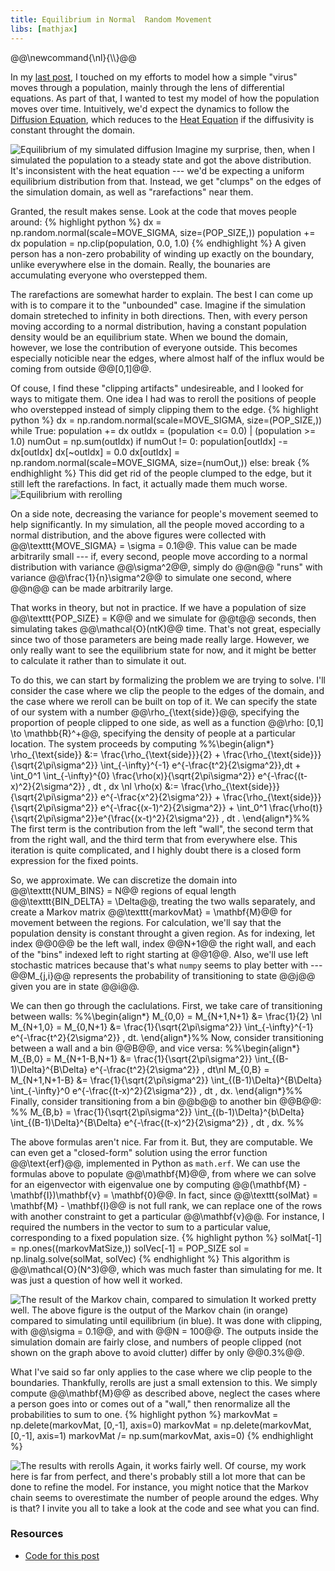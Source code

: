 ```yaml
---
title: Equilibrium in Normal  Random Movement
libs: [mathjax]
---
```


<div class="mathjaxDeclarations">
    @@\newcommand{\nl}{\\}@@
</div>

In my [last post]({{page.previous.url}}), I touched on my efforts to model how a
simple "virus" moves through a population, mainly through the lens of
differential equations. As part of that, I wanted to test my model of how the
population moves over time. Intuitively, we'd expect the dynamics to follow the
[Diffusion Equation](https://en.wikipedia.org/wiki/Diffusion_equation), which
reduces to the [Heat Equation](https://en.wikipedia.org/wiki/Heat_equation) if
the diffusivity is constant throught the domain.

![Equilibrium of my simulated diffusion](/assets/2020/09/07/clip_nofilter.png)
Imagine my surprise, then, when I simulated the population to a steady state and
got the above distribution. It's inconsistent with the heat equation --- we'd be
expecting a uniform equilibrium distribution from that. Instead, we get "clumps"
on the edges of the simulation domain, as well as "rarefactions" near them.

Granted, the result makes sense. Look at the code that moves people around:
{% highlight python %}
dx = np.random.normal(scale=MOVE_SIGMA, size=(POP_SIZE,))
population += dx
population = np.clip(population, 0.0, 1.0)
{% endhighlight %}
A given person has a non-zero probability of winding up exactly on the boundary,
unlike everywhere else in the domain. Really, the bounaries are accumulating
everyone who overstepped them.

The rarefactions are somewhat harder to explain. The best I can come up with is
to compare it to the "unbounded" case. Imagine if the simulation domain
streteched to infinity in both directions. Then, with every person moving
according to a normal distribution, having a constant population density would
be an equilibrium state. When we bound the domain, however, we lose the
contribution of everyone outside. This becomes especially noticible near the
edges, where almost half of the influx would be coming from outside @@[0,1]@@.

Of couse, I find these "clipping artifacts" undesireable, and I looked for ways
to mitigate them. One idea I had was to reroll the positions of people who
overstepped instead of simply clipping them to the edge.
{% highlight python %}
dx = np.random.normal(scale=MOVE_SIGMA, size=(POP_SIZE,))
while True:
    population += dx
    outIdx = (population <= 0.0) | (population >= 1.0)
    numOut = np.sum(outIdx)
    if numOut != 0:
        population[outIdx] -= dx[outIdx]
        dx[~outIdx] = 0.0
        dx[outIdx] = np.random.normal(scale=MOVE_SIGMA, size=(numOut,))
    else:
        break
{% endhighlight %}
This did get rid of the people clumped to the edge, but it still left the
rarefactions. In fact, it actually made them much worse.
![Equilibrium with rerolling](/assets/2020/09/07/reroll.png)

On a side note, decreasing the variance for people's movement seemed to help
significantly. In my simulation, all the people moved according to a normal
distribution, and the above figures were collected with @@\texttt{MOVE_SIGMA} =
\sigma = 0.1@@. This value can be made arbitrarily small --- if, every second,
people move according to a normal distribution with variance @@\sigma^2@@,
simply do @@n@@ "runs" with variance @@\frac{1}{n}\sigma^2@@ to simulate one
second, where @@n@@ can be made arbitrarily large.

That works in theory, but not in practice. If we have a population of size
@@\texttt{POP_SIZE} = K@@ and we simulate for @@t@@ seconds, then simulating
takes @@\mathcal{O}(ntK)@@ time. That's not great, especially since two of those
parameters are being made really large. However, we only really want to see the
equilibrium state for now, and it might be better to calculate it rather than to
simulate it out.

To do this, we can start by formalizing the problem we are trying to solve. I'll
consider the case where we clip the people to the edges of the domain, and the
case where we reroll can be built on top of it. We can specify the state of our
system with a number @@\rho_{\text{side}}@@, specifying the proportion of people
clipped to one side, as well as a function @@\rho: [0,1] \to \mathbb{R}^+@@,
specifying the density of people at a particular location. The system proceeds
by computing
%%\begin{align\*}
\rho_{\text{side}} &:=
    \frac{\rho_{\text{side}}}{2} +
    \frac{\rho_{\text{side}}}{\sqrt{2\pi\sigma^2}} \int_{-\infty}^{-1} e^{-\frac{t^2}{2\sigma^2}}\,dt +
    \int_0^1 \int_{-\infty}^{0} \frac{\rho(x)}{\sqrt{2\pi\sigma^2}} e^{-\frac{(t-x)^2}{2\sigma^2}} \, dt \, dx \nl
\rho(x) &:=
    \frac{\rho_{\text{side}}}{\sqrt{2\pi\sigma^2}} e^{-\frac{x^2}{2\sigma^2}} +
    \frac{\rho_{\text{side}}}{\sqrt{2\pi\sigma^2}} e^{-\frac{(x-1)^2}{2\sigma^2}} +
    \int_0^1 \frac{\rho(t)}{\sqrt{2\pi\sigma^2}}e^{\frac{(x-t)^2}{2\sigma^2}} \, dt .
\end{align\*}%%
The first term is the contribution from the left "wall", the second term that
from the right wall, and the third term that from everywhere else. This
iteration is quite complicated, and I highly doubt there is a closed form
expression for the fixed points.

So, we approximate. We can discretize the domain into @@\texttt{NUM_BINS} = N@@
regions of equal length @@\texttt{BIN_DELTA} = \Delta@@, treating the two walls
separately, and create a Markov matrix @@\texttt{markovMat} = \mathbf{M}@@ for
movement between the regions. For calculation, we'll say that the population
density is constant throught a given region. As for indexing, let index @@0@@ be
the left wall, index @@N+1@@ the right wall, and each of the "bins" indexed left
to right starting at @@1@@. Also, we'll use left stochastic matrices because
that's what `numpy` seems to play better with --- @@M_{j,i}@@ represents the
probability of transitioning to state @@j@@ given you are in state @@i@@.

We can then go through the caclulations. First, we take care of transitioning
between walls:
%%\begin{align\*}
M_{0,0} = M_{N+1,N+1} &= \frac{1}{2} \nl
M_{N+1,0} = M_{0,N+1} &= \frac{1}{\sqrt{2\pi\sigma^2}} \int_{-\infty}^{-1} e^{-\frac{t^2}{2\sigma^2}} \, dt.
\end{align\*}%%
Now, consider transitioning between a wall and a bin @@B@@, and vice versa:
%%\begin{align\*}
M_{B,0} = M_{N+1-B,N+1} &= \frac{1}{\sqrt{2\pi\sigma^2}} \int_{(B-1)\Delta}^{B\Delta} e^{-\frac{t^2}{2\sigma^2}} \, dt\nl
M_{0,B} = M_{N+1,N+1-B} &= \frac{1}{\sqrt{2\pi\sigma^2}} \int_{(B-1)\Delta}^{B\Delta} \int_{-\infty}^0 e^{-\frac{(t-x)^2}{2\sigma^2}} \, dt \, dx.
\end{align\*}%%
Finally, consider transitioning from a bin @@b@@ to another bin @@B@@:
%% M_{B,b} = \frac{1}{\sqrt{2\pi\sigma^2}} \int_{(b-1)\Delta}^{b\Delta} \int_{(B-1)\Delta}^{B\Delta} e^{-\frac{(t-x)^2}{2\sigma^2}} \, dt \, dx. %%

The above formulas aren't nice. Far from it. But, they are computable. We can
even get a "closed-form" solution using the error function @@\text{erf}@@,
implemented in Python as `math.erf`. We can use the formulas above to populate
@@\mathbf{M}@@, from where we can solve for an eigenvector with eigenvalue one
by computing @@(\mathbf{M} - \mathbf{I})\mathbf{v} = \mathbf{0}@@. In fact,
since @@\texttt{solMat} = \mathbf{M} - \mathbf{I}@@ is not full rank, we can
replace one of the rows with another constraint to get a particular
@@\mathbf{v}@@. For instance, I required the numbers in the vector to sum to a
particular value, corresponding to a fixed population size.
{% highlight python %}
solMat[-1] = np.ones((markovMatSize,))
solVec[-1] = POP_SIZE
sol = np.linalg.solve(solMat, solVec)
{% endhighlight %}
This algorithm is @@\mathcal{O}(N^3)@@, which was much faster than simulating
for me. It was just a question of how well it worked.

![The result of the Markov chain, compared to simulation](/assets/2020/09/07/clip_filter_expected.png)
It worked pretty well. The above figure is the output of the Markov chain (in
orange) compared to simulating until equilibrium (in blue). It was done with
clipping, with @@\sigma = 0.1@@, and with @@N = 100@@. The outputs inside the
simulation domain are fairly close, and numbers of people clipped (not shown on
the graph above to avoid clutter) differ by only @@0.3\%@@.

What I've said so far only applies to the case where we clip people to the
boundaries. Thankfully, rerolls are just a small extension to this. We simply
compute @@\mathbf{M}@@ as described above, neglect the cases where a person goes
into or comes out of a "wall," then renormalize all the probabilities to sum to
one.
{% highlight python %}
markovMat = np.delete(markovMat, [0,-1], axis=0)
markovMat = np.delete(markovMat, [0,-1], axis=1)
markovMat /= np.sum(markovMat, axis=0)
{% endhighlight %}

![The results with rerolls](/assets/2020/09/07/reroll_expected.png)
Again, it works fairly well. Of course, my work here is far from perfect, and
there's probably still a lot more that can be done to refine the model. For
instance, you might notice that the Markov chain seems to overestimate the
number of people around the edges. Why is that? I invite you all to take a look
at the code and see what you can find.

### Resources
* [Code for this post](https://github.com/ammrat13/ammrat13.github.io/tree/master/assets/2020/09/07/simulation)
